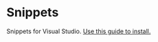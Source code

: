 # Snippets

Snippets for Visual Studio.
[Use this guide to install.](https://learn.microsoft.com/en-us/visualstudio/ide/walkthrough-creating-a-code-snippet?view=vs-2022)
